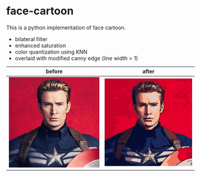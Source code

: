 # face-cartoon
This is a python implementation of face cartoon.  
* bilateral filter
* enhanced saturation
* color quantization using KNN
* overlaid with modified canny edge (line width > 1)


before             |  after
:-------------------------:|:-------------------------:
![](https://github.com/samrere/face-cartoon/blob/main/images/captain.jpg)  |  ![](https://github.com/samrere/face-cartoon/blob/main/images/cartoon.jpg)  
